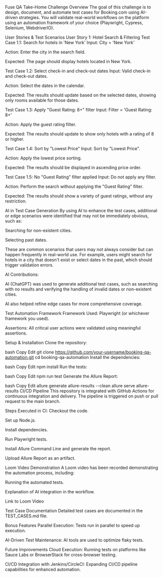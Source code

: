 Fuse QA Take-Home Challenge
Overview
The goal of this challenge is to design, document, and automate test cases for Booking.com using AI-driven strategies. You will validate real-world workflows on the platform using an automation framework of your choice (Playwright, Cypress, Selenium, WebdriverIO).

User Stories & Test Scenarios
User Story 1: Hotel Search & Filtering
Test Case 1.1: Search for hotels in 'New York'
Input: City = 'New York'

Action: Enter the city in the search field.

Expected: The page should display hotels located in New York.

Test Case 1.2: Select check-in and check-out dates
Input: Valid check-in and check-out dates.

Action: Select the dates in the calendar.

Expected: The results should update based on the selected dates, showing only rooms available for those dates.

Test Case 1.3: Apply "Guest Rating: 8+" filter
Input: Filter = 'Guest Rating: 8+'

Action: Apply the guest rating filter.

Expected: The results should update to show only hotels with a rating of 8 or higher.

Test Case 1.4: Sort by "Lowest Price"
Input: Sort by "Lowest Price".

Action: Apply the lowest price sorting.

Expected: The results should be displayed in ascending price order.

Test Case 1.5: No "Guest Rating" filter applied
Input: Do not apply any filter.

Action: Perform the search without applying the "Guest Rating" filter.

Expected: The results should show a variety of guest ratings, without any restriction.

AI in Test Case Generation
By using AI to enhance the test cases, additional or edge scenarios were identified that may not be immediately obvious, such as:

Searching for non-existent cities.

Selecting past dates.

These are common scenarios that users may not always consider but can happen frequently in real-world use. For example, users might search for hotels in a city that doesn't exist or select dates in the past, which should trigger validation errors.

AI Contributions:

AI (ChatGPT) was used to generate additional test cases, such as searching with no results and verifying the handling of invalid dates or non-existent cities.

AI also helped refine edge cases for more comprehensive coverage.

Test Automation Framework
Framework Used: Playwright (or whichever framework you used).

Assertions: All critical user actions were validated using meaningful assertions.

Setup & Installation
Clone the repository:

bash
Copy
Edit
git clone https://github.com/your-username/booking-qa-automation.git
cd booking-qa-automation
Install the dependencies:

bash
Copy
Edit
npm install
Run the tests:

bash
Copy
Edit
npm run test
Generate the Allure Report:

bash
Copy
Edit
allure generate allure-results --clean
allure serve allure-results
CI/CD Pipeline
This repository is integrated with GitHub Actions for continuous integration and delivery. The pipeline is triggered on push or pull request to the main branch.

Steps Executed in CI:
Checkout the code.

Set up Node.js.

Install dependencies.

Run Playwright tests.

Install Allure Command Line and generate the report.

Upload Allure Report as an artifact.

Loom Video Demonstration
A Loom video has been recorded demonstrating the automation process, including:

Running the automated tests.

Explanation of AI integration in the workflow.

Link to Loom Video

Test Case Documentation
Detailed test cases are documented in the TEST_CASES.md file.

Bonus Features
Parallel Execution: Tests run in parallel to speed up execution.

AI-Driven Test Maintenance: AI tools are used to optimize flaky tests.

Future Improvements
Cloud Execution: Running tests on platforms like Sauce Labs or BrowserStack for cross-browser testing.

CI/CD Integration with Jenkins/CircleCI: Expanding CI/CD pipeline capabilities for enhanced automation.
